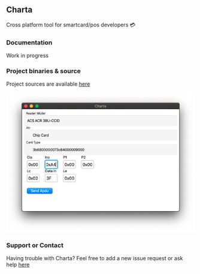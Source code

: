 ## Charta

Cross platform tool for smartcard/pos developers 💳

### Documentation
Work in progress

### Project binaries & source
Project sources are available [here](https://github.com/lewixlabs/charta)

![charta](https://raw.githubusercontent.com/lewixlabs/charta/master/screenshots/main.png)

### Support or Contact
Having trouble with Charta? Feel free to add a new issue request or ask help [here](https://github.com/lewixlabs/charta/issues)